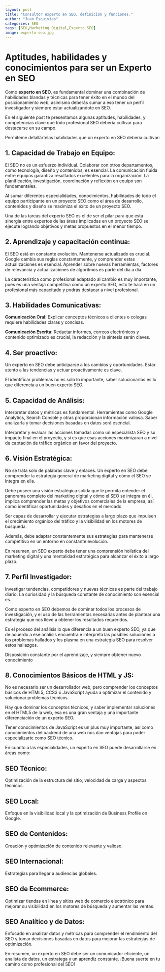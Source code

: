 ```yaml
---
layout: post
title: "Consultor experto en SEO, definición y funciones."
author: "Juan Esquivias"
categories: SEO
tags: [SEO,Marketing Digital,Experto SEO]
image: experto-seo.jpg
---
```

# Aptitudes, habilidades y conocimientos para ser un Experto en SEO

Como **experto en SEO**, es fundamental dominar una combinación de
habilidades blandas y técnicas para tener éxito en el mundo del
posicionamiento web, asimismo deberás sumar a eso tener un perfil
investigador y siempre estar actualizándote en SEO.

En el siguiente post te presentamos algunas aptitudes, habilidades, y
competencias clave que todo profesional SEO debería cultivar para
destacarse en su campo.

Permíteme detallártelas habilidades que un experto en SEO debería
cultivar:

## 1.  **Capacidad de Trabajo en Equipo**:
El SEO no es un esfuerzo individual. Colaborar con otros
departamentos, como tecnología, diseño y contenidos, es
esencial. La comunicación fluida entre equipos garantiza
resultados excelentes para la organización. La planificación,
investigación, coordinación y reflexión en equipo son
fundamentales.

Al sumar diferentes especialidades, conocimientos, habilidades
        de todo el equipo participante en un proyecto SEO como el área
        de desarrollo, contenidos y diseño se maximiza el éxito de un
        proyecto SEO.

Una de las tareas del experto SEO es el de ser el pilar para que
        esta sinergia entre expertos de las áreas implicadas en un
        proyecto SEO se ejecute logrando objetivos y metas propuestos en
        el menor tiempo.

## 2.  **Aprendizaje y capacitación continua**:

El SEO está en constante evolución. Mantenerse actualizado es
        crucial. Google cambia sus reglas constantemente, y comprender
        estas actualizaciones es esencial. Aprender sobre nuevas
        herramientas, factores de relevancia y actualizaciones de
        algoritmos es parte del día a día

La característica como profesional adaptado al cambio es muy
        importante, pues es una ventaja competitiva como un experto SEO,
        esto te hará en un profesional más capacitado y podrás destacar
        a nivel profesional.

## 3.  **Habilidades Comunicativas**:

**Comunicación Oral**: Explicar conceptos técnicos a clientes o
        colegas requiere habilidades claras y concisas.

**Comunicación Escrita**: Redactar informes, correos
        electrónicos y contenido optimizado es crucial, la redacción y
        la síntesis serán claves.

## 4.  **Ser proactivo**:

Un experto en SEO debe anticiparse a los cambios y
        oportunidades. Estar atento a las tendencias y actuar
        proactivamente es clave.

El identificar problemas no es solo lo importante, saber
        solucionarlos es lo que diferencia a un buen experto SEO.

## 5.  **Capacidad de Análisis**:

Interpretar datos y métricas es fundamental. Herramientas como
        Google Analytics, Search Console y otras proporcionan
        información valiosa. Saber analizarla y tomar decisiones basadas
        en datos será esencial.

Interpretar y evaluar las acciones tomadas como un especialista
        SEO y su impacto final en el proyecto, y si es que esas acciones
        maximizaran a nivel de captación de tráfico orgánico en favor
        del proyecto.

## 6.  **Visión Estratégica**:

No se trata solo de palabras clave y enlaces. Un experto en SEO
        debe comprender la estrategia general de marketing digital y
        cómo el SEO se integra en ella.

Debe poseer una visión estratégica sólida que le permita
        entender el panorama completo del marketing digital y cómo el
        SEO se integra en él, implica comprender las metas y objetivos
        comerciales de la empresa, así como identificar oportunidades y
        desafíos en el mercado.

Ser capaz de desarrollar y ejecutar estrategias a largo plazo
        que impulsen el crecimiento orgánico del tráfico y la
        visibilidad en los motores de búsqueda.

Además, debe adaptar constantemente sus estrategias para
        mantenerse competitivo en un entorno en constante evolución.

En resumen, un SEO experto debe tener una comprensión holística
        del marketing digital y una mentalidad estratégica para alcanzar
        el éxito a largo plazo.

## 7.  **Perfil Investigador**:

Investigar tendencias, competidores y nuevas técnicas es parte
        del trabajo diario. La curiosidad y la búsqueda constante de
        conocimiento son esencial es.

Como experto en SEO debemos de dominar todos los procesos de
        investigación, y el uso de las herramientas necesarias antes de
        plantear una estrategia que nos lleve a obtener los resultados
        requeridos.

Es el proceso del análisis lo que diferencia a un buen experto
        SEO, ya que de acuerdo a ese análisis encuentra e interpreta las
        posibles soluciones a los problemas hallados y los plasma en una
        estrategia SEO para resolver estos hallazgos.

Disposición constante por el aprendizaje, y siempre obtener
        nuevo conocimiento

## 8.  **Conocimientos Básicos de HTML y JS**:

No es necesario ser un desarrollador web, pero comprender los
        conceptos básicos de HTML5, CCS3 ó JavaScript ayuda a optimizar el contenido y
        solucionar problemas técnicos.

Hay que dominar los conceptos técnicos, y saber implementar
        soluciones en el HTML5 de la web, esa es una gran ventaja y una
        importante diferenciación de un experto SEO.

Tener conocimientos de JavaScript es un plus muy importante, así
        como conocimientos del backend de una web nos dan ventajas para
        poder especializarte como SEO técnico.

En cuanto a las especialidades, un experto en SEO puede desarrollarse en
áreas como:

## **SEO Técnico**:
Optimización de la estructura del sitio, velocidad de carga y aspectos técnicos.

## **SEO Local**:
Enfoque en la visibilidad local y la optimización de Business Profile on Google.

## **SEO de Contenidos**:
Creación y optimización de contenido relevante y valioso.

## **SEO Internacional**:
Estrategias para llegar a audiencias globales.

## **SEO de Ecommerce:**
Optimizar tiendas en línea y sitios web de comercio electrónico para mejorar su visibilidad en los motores de búsqueda y aumentar las ventas.

## **SEO Analítico y de Datos:**
Enfocado en analizar datos y métricas para comprender el rendimiento del SEO y tomar decisiones basadas en datos para mejorar las estrategias de optimización.

En resumen, un experto en SEO debe ser un comunicador eficiente, un analista de datos, un estratega y un aprendiz constante. ¡Buena suerte en tu camino como profesional del SEO!

